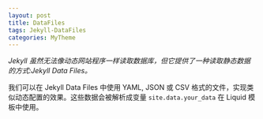 ```yaml
---
layout: post
title: DataFiles
tags: Jekyll-DataFiles
categories: MyTheme
---
```



*Jekyll 虽然无法像动态网站程序一样读取数据库，但它提供了一种读取静态数据的方式:Jekyll Data Files。*


我们可以在 Jekyll Data Files 中使用 YAML, JSON 或 CSV 格式的文件，实现类似动态配置的效果。这些数据会被解析成变量 
`site.data.your_data` 在 Liquid 模板中使用。